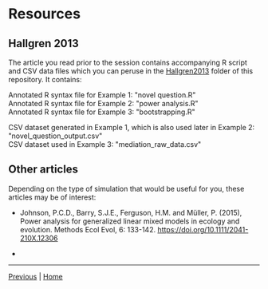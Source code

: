 # Resources

## Hallgren 2013

The article you read prior to the session contains accompanying R script and CSV data files which you can peruse in the [Hallgren2013](./Hallgren2013) folder of this repository. It contains:  

Annotated R syntax file for Example 1: "novel question.R"  
Annotated R syntax file for Example 2: "power analysis.R"  
Annotated R syntax file for Example 3: "bootstrapping.R"  

CSV dataset generated in Example 1, which is also used later in Example 2: "novel_question_output.csv"  
CSV dataset used in Example 3: "mediation_raw_data.csv"

## Other articles

Depending on the type of simulation that would be useful for you, these articles may be of interest:  

* Johnson, P.C.D., Barry, S.J.E., Ferguson, H.M. and Müller, P. (2015), Power analysis for generalized linear mixed models in ecology and evolution. Methods Ecol Evol, 6: 133-142. https://doi.org/10.1111/2041-210X.12306
 
* 


***

[Previous](./real-life-example.md) | [Home](./README.md)


